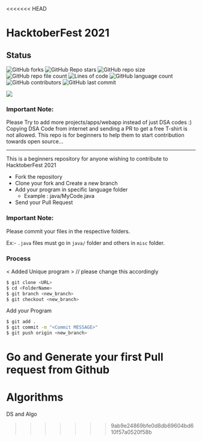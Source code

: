 <<<<<<< HEAD
# HacktoberFest 2021

## Status
![GitHub forks](https://img.shields.io/github/forks/viralvaghela/HacktoberFest_2021?label=Fork&style=flat-square)
![GitHub Repo stars](https://img.shields.io/github/stars/viralvaghela/HacktoberFest_2021?style=flat-square)
![GitHub repo size](https://img.shields.io/github/repo-size/viralvaghela/HacktoberFest_2021?style=flat-square)
![GitHub repo file count](https://img.shields.io/github/directory-file-count/viralvaghela/HacktoberFest_2021?style=flat-square)
![Lines of code](https://img.shields.io/tokei/lines/github/viralvaghela/HacktoberFest_2021?style=flat-square)
![GitHub language count](https://img.shields.io/github/languages/count/viralvaghela/HacktoberFest_2021?style=flat-square)
![GitHub contributors](https://img.shields.io/github/contributors/viralvaghela/HacktoberFest_2021?style=flat-square)
![GitHub last commit](https://img.shields.io/github/last-commit/viralvaghela/HacktoberFest_2021?style=flat-square)



![](https://hacktoberfest.digitalocean.com/_nuxt/img/logo-hacktoberfest-full.f42e3b1.svg)

### Important Note:
Please Try to add more projects/apps/webapp instead of just DSA codes :)
Copying DSA Code from internet and sending a PR to get a free T-shirt is not allowed. This repo is for beginners to help them to start contribution towards open source...
<hr>

This is a beginners repository for anyone wishing to contribute to HacktoberFest 2021

  - Fork the repository
  - Clone your fork and Create a new branch
  - Add your program in specific language folder
    - Example : java/MyCode.java 
  - Send your Pull Request

### Important Note:
Please commit your files in the respective folders. 

Ex:- `.java` files must go in `java/` folder and others in `misc` folder.

### Process
< Added Unique program >  // please change this accordingly

```sh
$ git clone <URL>
$ cd <FolderName>
$ git branch <new_branch>
$ git checkout <new_branch>
```

Add your Program

```sh
$ git add .
$ git commit -m "<Commit MESSAGE>"
$ git push origin <new_branch>
```
Go and Generate your first Pull request from Github
=======
# Algorithms
DS and Algo
>>>>>>> 9ab9e24869bfe0d8db69604bd610f57a0520f58b
